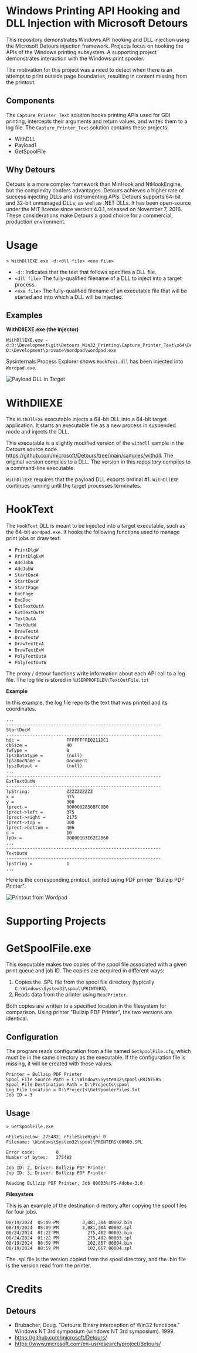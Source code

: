 # Windows Printing API Hooking and DLL Injection with Microsoft Detours

This repository demonstrates Windows API hooking and DLL injection using the Microsoft Detours injection framework. Projects focus on hooking the APIs of the Windows printing subsystem. A supporting project demonstrates interaction with the Windows print spooler.

The motivation for this project was a need to detect when there is an attempt to print outside page boundaries, resulting in content missing from the printout. 

## Components

The `Capture_Printer_Text` solution hooks printing APIs used for GDI printing, intercepts their arguments and return values, and writes them to a log file. The `Capture_Printer_Text` solution contains these projects:

* WithDLL
* Payload1
* GetSpoolFile

## Why Detours

Detours is a more complex framework than MinHook and NtHookEngine, but the complexity confers advantages. Detours achieves a higher rate of success injecting DLLs and instrumenting APIs. Detours supports 64-bit and 32-bit unmanaged DLLs, as well as .NET DLLs. It has been open-source under the MIT license since version 4.0.1, released on November 7, 2016. These considerations make Detours a good choice for a commercial, production environment.


# Usage

``` shell
> WithDllEXE.exe -d:<dll file> <exe file>
```

* `-d:`: Indicates that the text that follows specifies a DLL file.
* `<dll file>` The fully-qualified filename of a DLL to inject into a target process.
* `<exe file>` The fully-qualified filename of an executable file that will be started and into which a DLL will be injected.

## Examples

__WithDllEXE.exe (the injector)__

``` shell
WithDllEXE.exe -d:D:\Development\git\Detours_Win32_Printing\Capture_Printer_Text\x64\Debug\HookText.dll D:\Development\private\Wordpad\wordpad.exe
```

Sysinternals Process Explorer shows `HookText.dll` has been injected into `Wordpad.exe`.


![Payload DLL in Target](images/hooktext_in_wordpad.png?raw=true "Payload DLL in Target")


# WithDllEXE

The `WithDllEXE` executable injects a 64-bit DLL into a 64-bit target application. It starts an executable file as a new process in suspended mode and injects the DLL.

This executable is a slightly modified version of the `withdll` sample in the Detours source code. https://github.com/microsoft/Detours/tree/main/samples/withdll. The original version compiles to  a DLL. The version in this repository compiles to a command-line executable.

`WithDllEXE` requires that the payload DLL exports ordinal #1. `WithDllEXE` continues running until the target processes terminates.


# HookText

The `HookText` DLL is meant to be injected into a target executable, such as the 64-bit `Wordpad.exe`. It hooks the following functions used to manage print jobs or draw text:

* `PrintDlgW`
* `PrintDlgExW`
* `AddJobA`
* `AddJobW`
* `StartDocA`
* `StartDocW`
* `StartPage`
* `EndPage`
* `EndDoc`
* `ExtTextOutA`
* `ExtTextOutW`
* `TextOutA`
* `TextOutW`
* `DrawTextA`
* `DrawTextW`
* `DrawTextExA`
* `DrawTextExW`
* `PolyTextOutA`
* `PolyTextOutW`

The proxy / detour functions write information about each API call to a log file. The log file is stored in `%USERPROFILE%\TextOutFile.txt`

__Example__

In this example, the log file reports the text that was printed and its coordinates.

```
...
-----------------------------------------------------------
StartDocW
-----------------------------------------------------------
hdc =                  FFFFFFFFE0211DC1
cbSize =               40
fwType =               0
lpszDatatype =         (null)
lpszDocName =          Document
lpszOutput =           (null)
...
-----------------------------------------------------------
ExtTextOutW
-----------------------------------------------------------
lpString:              ZZZZZZZZZZ
x =                    375
y =                    300
lprect =               0000002856BFC0B0
lprect->left =         375
lprect->right =        2175
lprect->top =          300
lprect->bottom =       406
c =                    10
lpDx =                 000001B3E62E2B60
...
-----------------------------------------------------------
TextOutW
-----------------------------------------------------------
lpString =             1
...
```

Here is the corresponding printout, printed using PDF printer "Bullzip PDF Printer".

![Printout from Wordpad](images/printout_as_pdf.png?raw=true "Printout from Wordpad")


# Supporting Projects

# GetSpoolFile.exe

This executable makes two copies of the spool file associated with a given print queue and job ID. The copies are acquired in different ways:

1. Copies the .SPL file from the spool file directory (typically `C:\Windows\System32\spool\PRINTERS`).
2. Reads data from the printer using `ReadPrinter`.

Both copies are written to a specified location in the filesystem for comparison. Using printer "Bullzip PDF Printer", the two versions are identical.

## Configuration

The program reads configuration from a file named `GetSpoolFile.cfg`, which must be in the same directory as the executable. If the configuration file is missing, it will be created with these values.

```
Printer = Bullzip PDF Printer
Spool File Source Path = C:\Windows\System32\spool\PRINTERS
Spool File Destination Path = D:\Projects\spool
Log File Location = D:\Projects\GetSpoolerFiles.txt
Job ID = 3
```

## Usage

``` shell
> GetSpoolFile.exe

nFileSizeLow: 275482, nFileSizeHigh: 0
Filename: \Windows\System32\spool\PRINTERS\00003.SPL

Error code:        0
Number of bytes:   275482

Job ID: 2, Driver: Bullzip PDF Printer
Job ID: 3, Driver: Bullzip PDF Printer

Reading Bullzip PDF Printer, Job 00003%!PS-Adobe-3.0
```

__Filesystem__

This is an example of the destination directory after copying the spool files for four jobs.

```
08/19/2024  05:09 PM         3,081,304 00002.bin
08/19/2024  05:09 PM         3,081,304 00002.spl
08/24/2024  01:22 PM           275,482 00003.bin
08/24/2024  01:22 PM           275,482 00003.spl
08/19/2024  08:59 PM           102,867 00004.bin
08/19/2024  08:59 PM           102,867 00004.spl
```

The .spl file is the version copied from the spool directory, and the .bin file is the version read from the printer.

# Credits

## Detours
* Brubacher, Doug. "Detours: Binary interception of Win32 functions." Windows NT 3rd symposium (windows NT 3rd symposium). 1999.
* https://github.com/microsoft/Detours/
* https://www.microsoft.com/en-us/research/project/detours/

